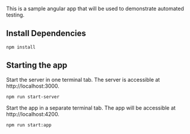 This is a sample angular app that will be used to demonstrate automated testing.

## Install Dependencies

```
npm install
```

## Starting the app

Start the server in one terminal tab. The server is accessible at http://localhost:3000.

```
npm run start-server
```

Start the app in a separate terminal tab. The app will be accessible at http://localhost:4200.

```
npm run start:app
```
